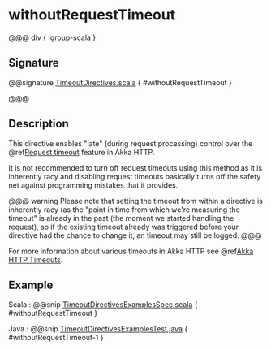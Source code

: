 # withoutRequestTimeout

@@@ div { .group-scala }

## Signature

@@signature [TimeoutDirectives.scala](/akka-http/src/main/scala/akka/http/scaladsl/server/directives/TimeoutDirectives.scala) { #withoutRequestTimeout }

@@@

## Description

This directive enables "late" (during request processing) control over the @ref[Request timeout](../../../common/timeouts.md#request-timeout) feature in Akka HTTP.

It is not recommended to turn off request timeouts using this method as it is inherently racy and disabling request timeouts
basically turns off the safety net against programming mistakes that it provides.

@@@ warning
Please note that setting the timeout from within a directive is inherently racy (as the "point in time from which
we're measuring the timeout" is already in the past (the moment we started handling the request), so if the existing
timeout already was triggered before your directive had the chance to change it, an timeout may still be logged.
@@@

For more information about various timeouts in Akka HTTP see @ref[Akka HTTP Timeouts](../../../common/timeouts.md).

## Example

Scala
:  @@snip [TimeoutDirectivesExamplesSpec.scala]($test$/scala/docs/http/scaladsl/server/directives/TimeoutDirectivesExamplesSpec.scala) { #withoutRequestTimeout }

Java
:  @@snip [TimeoutDirectivesExamplesTest.java]($test$/java/docs/http/javadsl/server/directives/TimeoutDirectivesExamplesTest.java) { #withoutRequestTimeout-1 }
